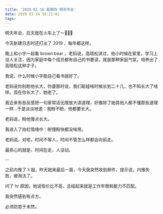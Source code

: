 ```yaml
---
title: '2020-01-16 星期四 明天年会'
date: 2020-01-16 18:21:02
tags:
---
```


明天年会，后天就在火车上了～🚄🚄🚄

今天新建日志时还打出了 2019 ，每年都这样。

晚上和小宇一起看 brown bear ，老妈说，高晓松讲过，他小时候在家里，学习上没人关注，因为家庭中每个成员都有自己的书要读，就是那种家庭气氛，培养出了高晓松这种才子。

我说，什么时候小宇能自己看书就好了。

老妈说你别盼他长大，你婆那时说，我们聪娃啥时候长到二十几，也不知长大了啥样。现在你长大了，她老了。

我近来有些反感把一句家常话无限放大讲道理，好像除了她其他人都不懂那些道理一样...于是淡淡地道：我盼不盼，他都要长大。

老妈说，盼他慢点长大。

我进入了抬杠情绪中：盼慢盼快都没啥用。

老妈说，对啦，时间不等人，时间不管怎么样都会向前走。

最担心的就是，时间在走，人没动。

--

之前内推了 li 姐，昨天她来最后一面，今天我突然收到邮件，提示说，内推失败，被淘汰了。

问了 hr 原因，他说性价比不高，总结起来就是工作年限和能力不匹配。

我突然感到有点方。

必须防患于未然。

